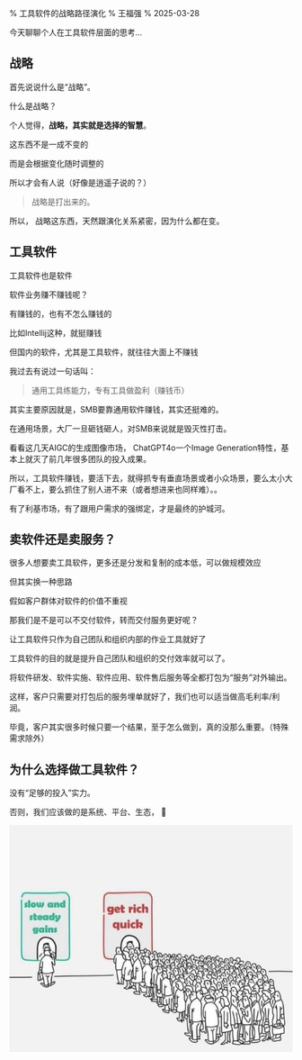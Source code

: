 % 工具软件的战略路径演化
% 王福强
% 2025-03-28

今天聊聊个人在工具软件层面的思考...

## 战略

首先说说什么是“战略”。

什么是战略？ 

个人觉得，**战略，其实就是选择的智慧**。

这东西不是一成不变的

而是会根据变化随时调整的

所以才会有人说（好像是逍遥子说的？）

> 战略是打出来的。

所以， 战略这东西，天然跟演化关系紧密，因为什么都在变。

## 工具软件

工具软件也是软件

软件业务赚不赚钱呢？

有赚钱的，也有不怎么赚钱的

比如Intellij这种，就挺赚钱

但国内的软件，尤其是工具软件，就往往大面上不赚钱

我过去有说过一句话叫：

> 通用工具练能力，专有工具做盈利（赚钱币）

其实主要原因就是，SMB要靠通用软件赚钱，其实还挺难的。

在通用场景，大厂一旦砸钱砸人，对SMB来说就是毁灭性打击。

看看这几天AIGC的生成图像市场， ChatGPT4o一个Image Generation特性，基本上就灭了前几年很多团队的投入成果。

所以，工具软件赚钱，要活下去，就得抓专有垂直场景或者小众场景，要么太小大厂看不上，要么抓住了别人进不来（或者想进来也同样难）。。

有了利基市场，有了跟用户需求的强绑定，才是最终的护城河。

## 卖软件还是卖服务？

很多人想要卖工具软件，更多还是分发和复制的成本低，可以做规模效应

但其实换一种思路

假如客户群体对软件的价值不重视

那我们是不是可以不交付软件，转而交付服务更好呢？

让工具软件只作为自己团队和组织内部的作业工具就好了

工具软件的目的就是提升自己团队和组织的交付效率就可以了。

将软件研发、软件实施、软件应用、软件售后服务等全都打包为“服务”对外输出。

这样，客户只需要对打包后的服务埋单就好了，我们也可以适当做高毛利率/利润。

毕竟，客户其实很多时候只要一个结果，至于怎么做到，真的没那么重要。（特殊需求除外）

## 为什么选择做工具软件？

没有“足够的投入”实力。

否则，我们应该做的是系统、平台、生态， 🤣

![](./images/get-rich-fast.jpg)
